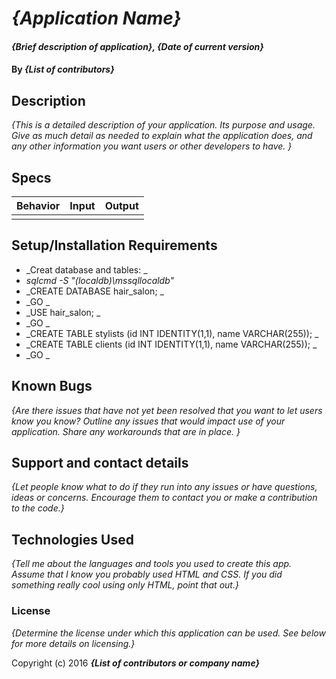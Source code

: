 # _{Application Name}_

#### _{Brief description of application}, {Date of current version}_

#### By _**{List of contributors}**_

## Description

_{This is a detailed description of your application. Its purpose and usage.  Give as much detail as needed to explain what the application does, and any other information you want users or other developers to have. }_

## Specs

| Behavior     | Input  |  Output |
| ---------- |:-------------: | :----------: |
|             |              |              |

## Setup/Installation Requirements
* _Creat database and tables: _
* _sqlcmd -S "(localdb)\mssqllocaldb"_
* _CREATE DATABASE hair_salon; _
* _GO _
* _USE hair_salon; _
* _GO _
* _CREATE TABLE stylists (id INT IDENTITY(1,1), name VARCHAR(255)); _
* _CREATE TABLE clients (id INT IDENTITY(1,1), name VARCHAR(255)); _
* _GO _


## Known Bugs

_{Are there issues that have not yet been resolved that you want to let users know you know?  Outline any issues that would impact use of your application.  Share any workarounds that are in place. }_

## Support and contact details

_{Let people know what to do if they run into any issues or have questions, ideas or concerns.  Encourage them to contact you or make a contribution to the code.}_

## Technologies Used

_{Tell me about the languages and tools you used to create this app. Assume that I know you probably used HTML and CSS. If you did something really cool using only HTML, point that out.}_

### License

*{Determine the license under which this application can be used.  See below for more details on licensing.}*

Copyright (c) 2016 **_{List of contributors or company name}_**
